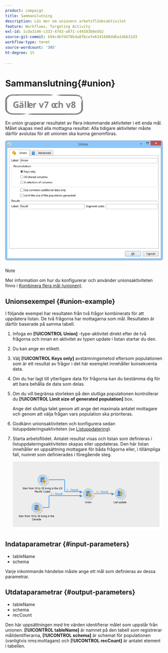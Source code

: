 ```yaml
---
product: campaign
title: Sammanslutning
description: Läs mer om unionens arbetsflödesaktivitet
feature: Workflows, Targeting Activity
exl-id: 1cda3146-c333-4743-a871-c44583b6e5b2
source-git-commit: b94c4bfd478b4a8fbcefe6341608dd6a14bb31d3
workflow-type: tm+mt
source-wordcount: '305'
ht-degree: 1%

---
```


# Sammanslutning{#union}

![](../../assets/common.svg)

En union grupperar resultatet av flera inkommande aktiviteter i ett enda mål. Målet skapas med alla mottagna resultat: Alla tidigare aktiviteter måste därför avslutas för att unionen ska kunna genomföras.

![](assets/s_user_segmentation_union.png)

>[!NOTE]
>
>Mer information om hur du konfigurerar och använder unionsaktiviteten finns i [Kombinera flera mål (unionen)](targeting-data.md#combining-several-targets--union-).

## Unionsexempel {#union-example}

I följande exempel har resultaten från två frågor kombinerats för att uppdatera listan. De två frågorna har mottagarna som mål. Resultaten är därför baserade på samma tabell.

1. Infoga en **[!UICONTROL Union]** -type-aktivitet direkt efter de två frågorna och innan en aktivitet av typen update i listan startar du den.
1. Du kan ange en etikett.
1. Välj **[!UICONTROL Keys only]** avstämningsmetod eftersom populationen som är ett resultat av frågor i det här exemplet innehåller konsekventa data.
1. Om du har lagt till ytterligare data för frågorna kan du bestämma dig för att bara behålla de data som delas.
1. Om du vill begränsa storleken på den slutliga populationen kontrollerar du **[!UICONTROL Limit size of generated population]** box.

   Ange det slutliga talet genom att ange det maximala antalet mottagare och genom att välja frågan vars population ska prioriteras.

1. Godkänn unionsaktiviteten och konfigurera sedan listuppdateringsaktiviteten (se [Listuppdatering](list-update.md)).
1. Starta arbetsflödet. Antalet resultat visas och listan som definieras i listuppdateringsaktiviteten skapas eller uppdateras. Den här listan innehåller en uppsättning mottagare för båda frågorna eller, i tillämpliga fall, numret som definierades i föregående steg.

   ![](assets/union_example.png)

## Indataparametrar {#input-parameters}

* tableName
* schema

Varje inkommande händelse måste ange ett mål som definieras av dessa parametrar.

## Utdataparametrar {#output-parameters}

* tableName
* schema
* recCount

Den här uppsättningen med tre värden identifierar målet som uppstår från unionen. **[!UICONTROL tableName]** är namnet på den tabell som registrerar målidentifierarna, **[!UICONTROL schema]** är schemat för populationen (vanligtvis nms:mottagare) och **[!UICONTROL recCount]** är antalet element i tabellen.
